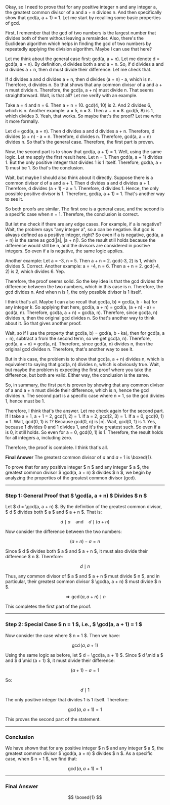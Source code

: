 <think>
Okay, so I need to prove that for any positive integer n and any integer a, the greatest common divisor of a and a + n divides n. And then specifically show that gcd(a, a + 1) = 1. Let me start by recalling some basic properties of gcd.

First, I remember that the gcd of two numbers is the largest number that divides both of them without leaving a remainder. Also, there's the Euclidean algorithm which helps in finding the gcd of two numbers by repeatedly applying the division algorithm. Maybe I can use that here?

Let me think about the general case first: gcd(a, a + n). Let me denote d = gcd(a, a + n). By definition, d divides both a and a + n. So, if d divides a and d divides a + n, then d must divide their difference. Let me check that.

If d divides a and d divides a + n, then d divides (a + n) - a, which is n. Therefore, d divides n. So that shows that any common divisor of a and a + n must divide n. Therefore, the gcd(a, a + n) must divide n. That seems straightforward. Wait, is that all? Let me verify with an example.

Take a = 4 and n = 6. Then a + n = 10. gcd(4, 10) is 2. And 2 divides 6, which is n. Another example: a = 5, n = 3. Then a + n = 8. gcd(5, 8) is 1, which divides 3. Yeah, that works. So maybe that's the proof? Let me write it more formally.

Let d = gcd(a, a + n). Then d divides a and d divides a + n. Therefore, d divides (a + n) - a = n. Therefore, d divides n. Therefore, gcd(a, a + n) divides n. So that's the general case. Therefore, the first part is proven.

Now, the second part is to show that gcd(a, a + 1) = 1. Well, using the same logic. Let me apply the first result here. Let n = 1. Then gcd(a, a + 1) divides 1. But the only positive integer that divides 1 is 1 itself. Therefore, gcd(a, a + 1) must be 1. So that's the conclusion.

Wait, but maybe I should also think about it directly. Suppose there is a common divisor d of a and a + 1. Then d divides a and d divides a + 1. Therefore, d divides (a + 1) - a = 1. Therefore, d divides 1. Hence, the only possible positive divisor is 1. Therefore, gcd(a, a + 1) = 1. That's another way to see it.

So both proofs are similar. The first one is a general case, and the second is a specific case when n = 1. Therefore, the conclusion is correct.

But let me check if there are any edge cases. For example, if a is negative? Wait, the problem says "any integer a", so a can be negative. But gcd is always defined as a positive integer, right? So even if a is negative, gcd(a, a + n) is the same as gcd(|a|, |a + n|). So the result still holds because the difference would still be n, and the divisors are considered in positive integers. So even if a is negative, the same logic applies.

Another example: Let a = -3, n = 5. Then a + n = 2. gcd(-3, 2) is 1, which divides 5. Correct. Another example: a = -4, n = 6. Then a + n = 2. gcd(-4, 2) is 2, which divides 6. Yep.

Therefore, the proof seems solid. So the key idea is that the gcd divides the difference between the two numbers, which in this case is n. Therefore, the gcd divides n. And when n is 1, the only possible divisor is 1 itself.

I think that's all. Maybe I can also recall that gcd(a, b) = gcd(a, b - ka) for any integer k. So applying that here, gcd(a, a + n) = gcd(a, (a + n) - a) = gcd(a, n). Therefore, gcd(a, a + n) = gcd(a, n). Therefore, since gcd(a, n) divides n, then the original gcd divides n. So that's another way to think about it. So that gives another proof.

Wait, so if I use the property that gcd(a, b) = gcd(a, b - ka), then for gcd(a, a + n), subtract a from the second term, so we get gcd(a, n). Therefore, gcd(a, a + n) = gcd(a, n). Therefore, since gcd(a, n) divides n, then the original gcd divides n. Therefore, that's another way to see it.

But in this case, the problem is to show that gcd(a, a + n) divides n, which is equivalent to saying that gcd(a, n) divides n, which is obviously true. Wait, but maybe the problem is expecting the first proof where you take the difference, but both are valid. Either way, the conclusion is the same.

So, in summary, the first part is proven by showing that any common divisor of a and a + n must divide their difference, which is n, hence the gcd divides n. The second part is a specific case where n = 1, so the gcd divides 1, hence must be 1.

Therefore, I think that's the answer. Let me check again for the second part. If I take a = 1, a + 1 = 2, gcd(1, 2) = 1. If a = 2, gcd(2, 3) = 1. If a = 0, gcd(0, 1) = 1. Wait, gcd(0, 1) is 1? Because gcd(0, n) is |n|. Wait, gcd(0, 1) is 1. Yes, because 1 divides 0 and 1 divides 1, and it's the greatest such. So even if a is 0, it still holds. So even for a = 0, gcd(0, 1) is 1. Therefore, the result holds for all integers a, including zero.

Therefore, the proof is complete. I think that's all.

**Final Answer**
The greatest common divisor of $a$ and $a + 1$ is \boxed{1}.
</think>

To prove that for any positive integer $ n $ and any integer $ a $, the greatest common divisor $ \gcd(a, a + n) $ divides $ n $, we begin by analyzing the properties of the greatest common divisor (gcd).

---

### **Step 1: General Proof that $ \gcd(a, a + n) $ Divides $ n $**

Let $ d = \gcd(a, a + n) $. By the definition of the greatest common divisor, $ d $ divides both $ a $ and $ a + n $. That is:

$$
d \mid a \quad \text{and} \quad d \mid (a + n)
$$

Now consider the difference between the two numbers:

$$
(a + n) - a = n
$$

Since $ d $ divides both $ a $ and $ a + n $, it must also divide their difference $ n $. Therefore:

$$
d \mid n
$$

Thus, any common divisor of $ a $ and $ a + n $ must divide $ n $, and in particular, their greatest common divisor $ \gcd(a, a + n) $ must divide $ n $.

$$
\Rightarrow \gcd(a, a + n) \mid n
$$

This completes the first part of the proof.

---

### **Step 2: Special Case $ n = 1 $, i.e., $ \gcd(a, a + 1) = 1 $**

Now consider the case where $ n = 1 $. Then we have:

$$
\gcd(a, a + 1)
$$

Using the same logic as before, let $ d = \gcd(a, a + 1) $. Since $ d \mid a $ and $ d \mid (a + 1) $, it must divide their difference:

$$
(a + 1) - a = 1
$$

So:

$$
d \mid 1
$$

The only positive integer that divides 1 is 1 itself. Therefore:

$$
\gcd(a, a + 1) = 1
$$

This proves the second part of the statement.

---

### **Conclusion**

We have shown that for any positive integer $ n $ and any integer $ a $, the greatest common divisor $ \gcd(a, a + n) $ divides $ n $. As a specific case, when $ n = 1 $, we find that:

$$
\gcd(a, a + 1) = 1
$$

---

### **Final Answer**

$$
\boxed{1}
$$